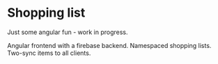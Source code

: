 Shopping list
=============

Just some angular fun - work in progress.

Angular frontend with a firebase backend. Namespaced shopping lists. Two-sync items to all clients. 
